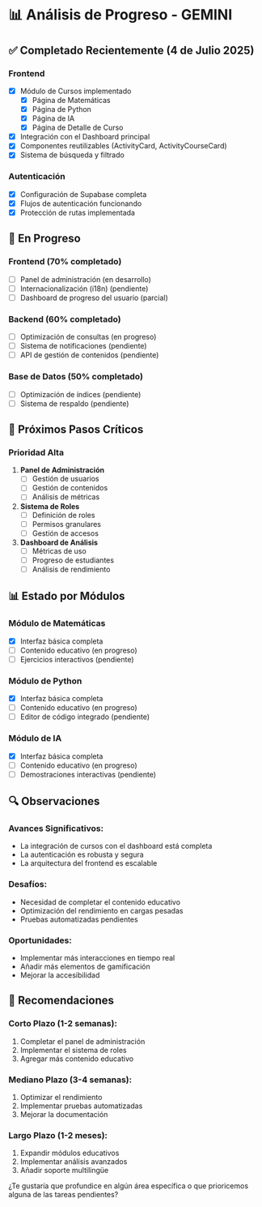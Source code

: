 # 📊 Análisis de Progreso - GEMINI

## ✅ Completado Recientemente (4 de Julio 2025)

### Frontend
- [x] Módulo de Cursos implementado
  - [x] Página de Matemáticas
  - [x] Página de Python
  - [x] Página de IA
  - [x] Página de Detalle de Curso
- [x] Integración con el Dashboard principal
- [x] Componentes reutilizables (ActivityCard, ActivityCourseCard)
- [x] Sistema de búsqueda y filtrado

### Autenticación
- [x] Configuración de Supabase completa
- [x] Flujos de autenticación funcionando
- [x] Protección de rutas implementada

## 🚧 En Progreso

### Frontend (70% completado)
- [ ] Panel de administración (en desarrollo)
- [ ] Internacionalización (i18n) (pendiente)
- [ ] Dashboard de progreso del usuario (parcial)

### Backend (60% completado)
- [ ] Optimización de consultas (en progreso)
- [ ] Sistema de notificaciones (pendiente)
- [ ] API de gestión de contenidos (pendiente)

### Base de Datos (50% completado)
- [ ] Optimización de índices (pendiente)
- [ ] Sistema de respaldo (pendiente)

## 📅 Próximos Pasos Críticos

### Prioridad Alta
1. **Panel de Administración**
   - [ ] Gestión de usuarios
   - [ ] Gestión de contenidos
   - [ ] Análisis de métricas

2. **Sistema de Roles**
   - [ ] Definición de roles
   - [ ] Permisos granulares
   - [ ] Gestión de accesos

3. **Dashboard de Análisis**
   - [ ] Métricas de uso
   - [ ] Progreso de estudiantes
   - [ ] Análisis de rendimiento

## 📊 Estado por Módulos

### Módulo de Matemáticas
- [x] Interfaz básica completa
- [ ] Contenido educativo (en progreso)
- [ ] Ejercicios interactivos (pendiente)

### Módulo de Python
- [x] Interfaz básica completa
- [ ] Contenido educativo (en progreso)
- [ ] Editor de código integrado (pendiente)

### Módulo de IA
- [x] Interfaz básica completa
- [ ] Contenido educativo (en progreso)
- [ ] Demostraciones interactivas (pendiente)

## 🔍 Observaciones

### Avances Significativos:
- La integración de cursos con el dashboard está completa
- La autenticación es robusta y segura
- La arquitectura del frontend es escalable

### Desafíos:
- Necesidad de completar el contenido educativo
- Optimización del rendimiento en cargas pesadas
- Pruebas automatizadas pendientes

### Oportunidades:
- Implementar más interacciones en tiempo real
- Añadir más elementos de gamificación
- Mejorar la accesibilidad

## 📌 Recomendaciones

### Corto Plazo (1-2 semanas):
1. Completar el panel de administración
2. Implementar el sistema de roles
3. Agregar más contenido educativo

### Mediano Plazo (3-4 semanas):
1. Optimizar el rendimiento
2. Implementar pruebas automatizadas
3. Mejorar la documentación

### Largo Plazo (1-2 meses):
1. Expandir módulos educativos
2. Implementar análisis avanzados
3. Añadir soporte multilingüe

¿Te gustaría que profundice en algún área específica o que prioricemos alguna de las tareas pendientes?